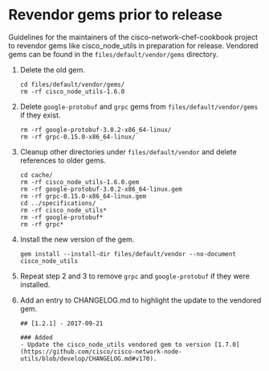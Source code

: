 # Revendor gems prior to release

Guidelines for the maintainers of the cisco-network-chef-cookbook project to revendor gems like cisco_node_utils in preparation for release. Vendored gems can be found in the `files/default/vendor/gems` directory.

1. Delete the old gem.
    ```
    cd files/default/vendor/gems/
    rm -rf cisco_node_utils-1.6.0
    ```
    
2. Delete `google-protobuf` and `grpc` gems from `files/default/vendor/gems` if they exist.
    ```
    rm -rf google-protobuf-3.0.2-x86_64-linux/
    rm -rf grpc-0.15.0-x86_64-linux/
    ```

3. Cleanup other directories under `files/default/vendor` and delete references to older gems.
    ```
    cd cache/
    rm -rf cisco_node_utils-1.6.0.gem
    rm -rf google-protobuf-3.0.2-x86_64-linux.gem
    rm -rf grpc-0.15.0-x86_64-linux.gem
    cd ../specifications/
    rm -rf cisco_node_utils*
    rm -rf google-protobuf*
    rm -rf grpc*
    ```
4. Install the new version of the gem.
    ```
    gem install --install-dir files/default/vendor --no-document cisco_node_utils
    ```
    
5. Repeat step 2 and 3 to remove `grpc` and `google-protobuf` if they were installed.

6. Add an entry to CHANGELOG.md to highlight the update to the vendored gem.
    ```
    ## [1.2.1] - 2017-09-21

    ### Added
    - Update the cisco_node_utils vendored gem to version [1.7.0](https://github.com/cisco/cisco-network-node-utils/blob/develop/CHANGELOG.md#v170).
    ```
